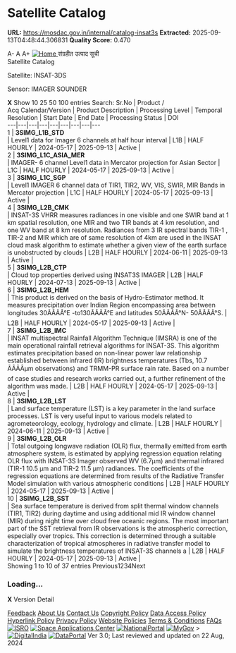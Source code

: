 # Satellite Catalog

**URL:** https://mosdac.gov.in/internal/catalog-insat3s
**Extracted:** 2025-09-13T04:48:44.306831
**Quality Score:** 0.470

A- A A+
[ ![Home](https://mosdac.gov.in/sites/default/files/mosdac_small.png) ](https://mosdac.gov.in/ "Home")
संग्रहीत उत्पाद सूची   
Satellite Catalog  

Satellite: INSAT-3DS   

Sensor: IMAGER SOUNDER   
  

**X**
Show 10 25 50 100 entries
Search:
Sr.No | Product /  
Acq Calendar/Version  | Product Description | Processing Level | Temporal Resolution | Start Date | End Date | Processing Status | DOI  
---|---|---|---|---|---|---|---|---  
1 |  **3SIMG_L1B_STD**  
| Level1 data for Imager 6 channels at half hour interval | L1B | HALF HOURLY | 2024-05-17 | 2025-09-13 | Active | [](https://dx.doi.org/)  
2 |  **3SIMG_L1C_ASIA_MER**  
| IMAGER- 6 channel Level1 data in Mercator projection for Asian Sector | L1C | HALF HOURLY | 2024-05-17 | 2025-09-13 | Active | [](https://dx.doi.org/)  
3 |  **3SIMG_L1C_SGP**  
| Level1 IMAGER 6 channel data of TIR1, TIR2, WV, VIS, SWIR, MIR Bands in Mercator projection | L1C | HALF HOURLY | 2024-05-17 | 2025-09-13 | Active | [](https://dx.doi.org/)  
4 |  **3SIMG_L2B_CMK**  
| INSAT-3S VHRR measures radiances in one visible and one SWIR band at 1 km spatial resolution, one MIR and two TIR bands at 4 km resolution, and one WV band at 8 km resolution. Radiances from 3 IR spectral bands TIR-1 , TIR-2 and MIR which are of same resolution of 4km are used in the INSAT cloud mask algorithm to estimate whether a given view of the earth surface is unobstructed by clouds | L2B | HALF HOURLY | 2024-06-11 | 2025-09-13 | Active | [](https://dx.doi.org/)  
5 |  **3SIMG_L2B_CTP**  
| Cloud top properties derived using INSAT3S IMAGER | L2B | HALF HOURLY | 2024-07-13 | 2025-09-13 | Active | [](https://dx.doi.org/)  
6 |  **3SIMG_L2B_HEM**  
| This product is derived on the basis of Hydro-Estimator method. It measures precipitation over Indian Region encompassing area between longitudes 30ÃÂÃÂ°E -to130ÃÂÃÂ°E and latitudes 50ÃÂÃÂ°N- 50ÃÂÃÂ°S. | L2B | HALF HOURLY | 2024-05-17 | 2025-09-13 | Active | [](https://dx.doi.org/)  
7 |  **3SIMG_L2B_IMC**  
| INSAT multispectral Rainfall Algorithm Technique (IMSRA) is one of the main operational rainfall retrieval algorithms for INSAT-3S. This algorithm estimates precipitation based on non-linear power law relationship established between infrared (IR) brightness temperatures (Tbs, 10.7 ÃÂÃÂµm observations) and TRMM-PR surface rain rate. Based on a number of case studies and research works carried out, a further refinement of the algorithm was made.  | L2B | HALF HOURLY | 2024-05-17 | 2025-09-13 | Active | [](https://dx.doi.org/)  
8 |  **3SIMG_L2B_LST**  
| Land surface temperature (LST) is a key parameter in the land surface processes. LST is very useful input to various models related to agrometeorology, ecology, hydrology and climate. | L2B | HALF HOURLY | 2024-06-11 | 2025-09-13 | Active | [](https://dx.doi.org/)  
9 |  **3SIMG_L2B_OLR**  
| Total outgoing longwave radiation (OLR) flux, thermally emitted from earth atmosphere system, is estimated by applying regression equation relating OLR flux with INSAT-3S Imager observed WV (6.7&#956;m) and thermal infrared (TIR-1 10.5 &#956;m and TIR-2 11.5 &#956;m) radiances. The coefficients of the regression equations are determined from results of the Radiative Transfer Model simulation with various atmospheric conditions | L2B | HALF HOURLY | 2024-05-17 | 2025-09-13 | Active | [](https://dx.doi.org/)  
10 |  **3SIMG_L2B_SST**  
| Sea surface temperature is derived from split thermal window channels (TIR1, TIR2) during daytime and using additional mid IR window channel (MIR) during night time over cloud free oceanic regions. The most important part of the SST retrieval from IR observations is the atmospheric correction, especially over tropics. This correction is determined through a suitable characterization of tropical atmospheres in radiative transfer model to simulate the brightness temperatures of INSAT-3S channels a | L2B | HALF HOURLY | 2024-05-17 | 2025-09-13 | Active | [](https://dx.doi.org/)  
Showing 1 to 10 of 37 entries
Previous1234Next
### Loading...
**X**
Version Detail
  

[](javascript:void\(0\);)
[Feedback](https://mosdac.gov.in/mosdac-feedback)
[About Us](https://mosdac.gov.in/about-us)
[Contact Us](https://mosdac.gov.in/contact-us)
[Copyright Policy](https://mosdac.gov.in/copyright-policy)
[Data Access Policy](https://mosdac.gov.in/data-access-policy)
[Hyperlink Policy](https://mosdac.gov.in/hyperlink-policy)
[Privacy Policy](https://mosdac.gov.in/privacy-policy)
[Website Policies](https://mosdac.gov.in/website-policies)
[Terms & Conditions](https://mosdac.gov.in/terms-conditions)
[FAQs](https://mosdac.gov.in/faq-page)
[![ISRO](https://mosdac.gov.in/sites/default/files/styles/thumbnail/public/logo-transparent.png?itok=IUS20l-w)](http://www.isro.gov.in) [![Space Applications Center](https://mosdac.gov.in/sites/default/files/styles/thumbnail/public/saclogo.png?itok=_Jv4AuIn)](http://www.sac.gov.in) [![NationalPortal](https://mosdac.gov.in/sites/default/files/styles/thumbnail/public/india-gov_0.png?itok=yssAPH3m)](http://www.india.gov.in) [![MyGov](https://mosdac.gov.in/sites/default/files/styles/thumbnail/public/mygov_0.png?itok=Po-dzdT3)](http://mygov.in/) >[![DigitalIndia](https://mosdac.gov.in/sites/default/files/styles/thumbnail/public/digital-india_0.png?itok=ntlP7atE)](http://www.digitalindia.gov.in/) [![DataPortal](https://mosdac.gov.in/sites/default/files/styles/thumbnail/public/data-gov.png?itok=qYA78FgB)](http://data.gov.in)
Ver 3.0; Last reviewed and updated on 22 Aug, 2024 
